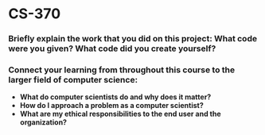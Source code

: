 # CS-370


### **Briefly explain the work that you did on this project: What code were you given? What code did you create yourself?**

### **Connect your learning from throughout this course to the larger field of computer science:**
   - **What do computer scientists do and why does it matter?**
   - **How do I approach a problem as a computer scientist?**
   - **What are my ethical responsibilities to the end user and the organization?**

